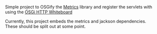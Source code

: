 Simple project to OSGify the [Metrics](http://metrics.codahale.com/) library and register the servlets with using the [OSGi HTTP Whiteboard](http://felix.apache.org/site/apache-felix-http-service.html#ApacheFelixHTTPService-UsingtheWhiteboard)

Currently, this project embeds the metrics and jackson dependencies.  These should be split out at some point.